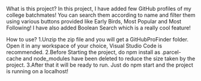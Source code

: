What is this project?
In this project, I have added few GitHub profiles of my college batchmates! You can search them according to name and filter them using various buttons provided like Early Birds, Most Popular and Most Following! I have also added Boolean Search which is a really cool feature!

How to use?
1.Unzip the zip file and you will get a GitHubProFinder folder. Open it in any workspace of your choice, Visual Studio Code is recommended.
2.Before Starting the project, do npm install as .parcel-cache and node_modules have been deleted to reduce the size taken by the project.
3.After that it will be ready to run. Just do npm start and the project is running on a localhost!
